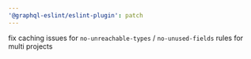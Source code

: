 ```yaml
---
'@graphql-eslint/eslint-plugin': patch
---
```


fix caching issues for `no-unreachable-types` / `no-unused-fields` rules for multi projects
